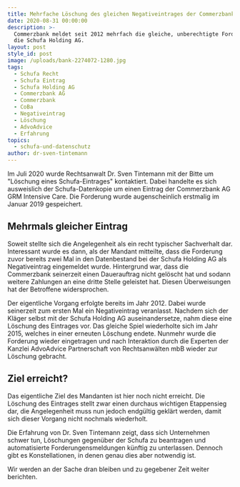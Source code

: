 ```yaml
---
title: Mehrfache Löschung des gleichen Negativeintrages der Commerzbank AG
date: 2020-08-31 00:00:00
description: >-
  Commerzbank meldet seit 2012 mehrfach die gleiche, unberechtigte Forderung an
  die Schufa Holding AG.
layout: post
style_id: post
image: /uploads/bank-2274072-1280.jpg
tags:
  - Schufa Recht
  - Schufa Eintrag
  - Schufa Holding AG
  - Commerzbank AG
  - Commerzbank
  - CoBa
  - Negativeintrag
  - Löschung
  - AdvoAdvice
  - Erfahrung
topics:
  - schufa-und-datenschutz
author: dr-sven-tintemann
---
```


Im Juli 2020 wurde Rechtsanwalt Dr. Sven Tintemann mit der Bitte um "Löschung eines Schufa-Eintrages" kontaktiert. Dabei handelte es sich ausweislich der Schufa-Datenkopie um einen Eintrag der Commerzbank AG GRM Intensive Care. Die Forderung wurde augenscheinlich erstmalig im Januar 2019 gespeichert.

## Mehrmals gleicher Eintrag

Soweit stellte sich die Angelegenheit als ein recht typischer Sachverhalt dar. Interessant wurde es dann, als der Mandant mitteilte, dass die Forderung zuvor bereits zwei Mal in den Datenbestand bei der Schufa Holding AG als Negativeintrag eingemeldet wurde. Hintergrund war, dass die Commerzbank seinerzeit einen Dauerauftrag nicht gelöscht hat und sodann weitere Zahlungen an eine dritte Stelle geleistet hat. Diesen Überweisungen hat der Betroffene widersprochen.

Der eigentliche Vorgang erfolgte bereits im Jahr 2012. Dabei wurde seinerzeit zum ersten Mal ein Negativeintrag veranlasst. Nachdem sich der Kläger selbst mit der Schufa Holding AG auseinandersetze, nahm diese eine Löschung des Eintrages vor. Das gleiche Spiel wiederholte sich im Jahr 2015, welches in einer erneuten Löschung endete. Nunmehr wurde die Forderung wieder eingetragen und nach Interaktion durch die Experten der Kanzlei AdvoAdvice Partnerschaft von Rechtsanwälten mbB wieder zur Löschung gebracht.

## Ziel erreicht?

Das eigentliche Ziel des Mandanten ist hier noch nicht erreicht. Die Löschung des Eintrages stellt zwar einen durchaus wichtigen Etappensieg dar, die Angelegenheit muss nun jedoch endgültig geklärt werden, damit sich dieser Vorgang nicht nochmals wiederholt.&nbsp;

Die Erfahrung von Dr. Sven Tintemann zeigt, dass sich Unternehmen schwer tun, Löschungen gegenüber der Schufa zu beantragen und automatisierte Forderungensmeldungen künftig zu unterlassen. Dennoch gibt es Konstellationen, in denen genau dies aber notwendig ist.&nbsp;

Wir werden an der Sache dran bleiben und zu gegebener Zeit weiter berichten.